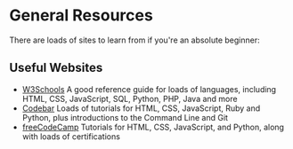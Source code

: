 General Resources
=================

There are loads of sites to learn from if you're an absolute beginner:

Useful Websites
----------------

* [W3Schools](https://www.w3schools.com/)
 A good reference guide for loads of languages, including HTML, CSS, JavaScript, SQL, Python, PHP, Java and more
* [Codebar](http://tutorials.codebar.io/)
 Loads of tutorials for HTML, CSS, JavaScript, Ruby and Python, plus introductions to the Command Line and Git
* [freeCodeCamp](https://www.freecodecamp.org/)
 Tutorials for HTML, CSS, JavaScript, and Python, along with loads of certifications
